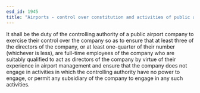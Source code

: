 ```yaml
---
esd_id: 1945
title: "Airports - control over constitution and activities of public airport companies"
---
```


It shall be the duty of the controlling authority of a public airport company to exercise their control over the company so as to ensure that at least three of the directors of the company, or at least one-quarter of their number (whichever is less), are full-time employees of the company who are suitably qualified to act as directors of the company by virtue of their experience in airport management and ensure that the company does not engage in activities in which the controlling authority have no power to engage, or permit any subsidiary of the company to engage in any such activities.

